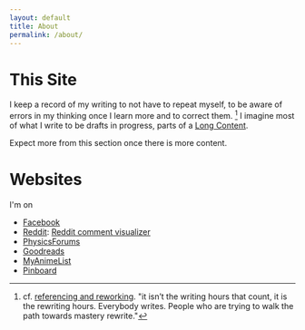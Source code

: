```yaml
---
layout: default
title: About
permalink: /about/
---
```


# This Site

I keep a record of my writing to not have to repeat myself, to be aware of errors in my thinking once I learn more and to correct them.  [^1] I imagine most of what I write to be drafts in progress, parts of a [Long Content](http://www.gwern.net/About#long-content).

Expect more from this section once there is more content.

# Websites

I'm on

* [Facebook](https://www.facebook.com/ninnattom.dangniam)
* [Reddit](https://www.reddit.com/user/WhataBeautifulPodunk/): [Reddit comment visualizer](http://www.roadtolarissa.com/javascript/reddit-comment-visualizer/)
* [PhysicsForums](https://www.physicsforums.com/members/truecrimson.187431/)
* [Goodreads](https://www.goodreads.com/user/show/7160064-tom)
* [MyAnimeList](http://myanimelist.net/profile/Truecrimson)
* [Pinboard](https://pinboard.in/u:ninnat)

[^1]: cf. [referencing and reworking](http://www.ribbonfarm.com/2011/08/19/the-calculus-of-grit/). "it isn’t the writing hours that count, it is the rewriting hours. Everybody writes. People who are trying to walk the path towards mastery rewrite."
